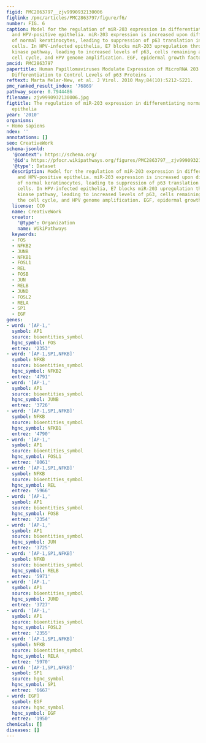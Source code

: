 ```yaml
---
figid: PMC2863797__zjv9990932130006
figlink: /pmc/articles/PMC2863797/figure/f6/
number: FIG. 6
caption: Model for the regulation of miR-203 expression in differentiating normal
  and HPV-positive epithelia. miR-203 expression is increased upon differentiation
  of normal keratinocytes, leading to suppression of p63 translation in suprabasal
  cells. In HPV-infected epithelia, E7 blocks miR-203 upregulation through the MAP
  kinase pathway, leading to increased levels of p63, cells remaining active in the
  cell cycle, and HPV genome amplification. EGF, epidermal growth factor.
pmcid: PMC2863797
papertitle: Human Papillomaviruses Modulate Expression of MicroRNA 203 upon Epithelial
  Differentiation to Control Levels of p63 Proteins .
reftext: Marta Melar-New, et al. J Virol. 2010 May;84(10):5212-5221.
pmc_ranked_result_index: '76869'
pathway_score: 0.7944486
filename: zjv9990932130006.jpg
figtitle: The regulation of miR-203 expression in differentiating normal and HPV-positive
  epithelia
year: '2010'
organisms:
- Homo sapiens
ndex: ''
annotations: []
seo: CreativeWork
schema-jsonld:
  '@context': https://schema.org/
  '@id': https://pfocr.wikipathways.org/figures/PMC2863797__zjv9990932130006.html
  '@type': Dataset
  description: Model for the regulation of miR-203 expression in differentiating normal
    and HPV-positive epithelia. miR-203 expression is increased upon differentiation
    of normal keratinocytes, leading to suppression of p63 translation in suprabasal
    cells. In HPV-infected epithelia, E7 blocks miR-203 upregulation through the MAP
    kinase pathway, leading to increased levels of p63, cells remaining active in
    the cell cycle, and HPV genome amplification. EGF, epidermal growth factor.
  license: CC0
  name: CreativeWork
  creator:
    '@type': Organization
    name: WikiPathways
  keywords:
  - FOS
  - NFKB2
  - JUNB
  - NFKB1
  - FOSL1
  - REL
  - FOSB
  - JUN
  - RELB
  - JUND
  - FOSL2
  - RELA
  - SP1
  - EGF
genes:
- word: '[AP-1,'
  symbol: AP1
  source: bioentities_symbol
  hgnc_symbol: FOS
  entrez: '2353'
- word: '[AP-1,SP1,NFKB]'
  symbol: NFKB
  source: bioentities_symbol
  hgnc_symbol: NFKB2
  entrez: '4791'
- word: '[AP-1,'
  symbol: AP1
  source: bioentities_symbol
  hgnc_symbol: JUNB
  entrez: '3726'
- word: '[AP-1,SP1,NFKB]'
  symbol: NFKB
  source: bioentities_symbol
  hgnc_symbol: NFKB1
  entrez: '4790'
- word: '[AP-1,'
  symbol: AP1
  source: bioentities_symbol
  hgnc_symbol: FOSL1
  entrez: '8061'
- word: '[AP-1,SP1,NFKB]'
  symbol: NFKB
  source: bioentities_symbol
  hgnc_symbol: REL
  entrez: '5966'
- word: '[AP-1,'
  symbol: AP1
  source: bioentities_symbol
  hgnc_symbol: FOSB
  entrez: '2354'
- word: '[AP-1,'
  symbol: AP1
  source: bioentities_symbol
  hgnc_symbol: JUN
  entrez: '3725'
- word: '[AP-1,SP1,NFKB]'
  symbol: NFKB
  source: bioentities_symbol
  hgnc_symbol: RELB
  entrez: '5971'
- word: '[AP-1,'
  symbol: AP1
  source: bioentities_symbol
  hgnc_symbol: JUND
  entrez: '3727'
- word: '[AP-1,'
  symbol: AP1
  source: bioentities_symbol
  hgnc_symbol: FOSL2
  entrez: '2355'
- word: '[AP-1,SP1,NFKB]'
  symbol: NFKB
  source: bioentities_symbol
  hgnc_symbol: RELA
  entrez: '5970'
- word: '[AP-1,SP1,NFKB]'
  symbol: SP1
  source: hgnc_symbol
  hgnc_symbol: SP1
  entrez: '6667'
- word: EGF]
  symbol: EGF
  source: hgnc_symbol
  hgnc_symbol: EGF
  entrez: '1950'
chemicals: []
diseases: []
---
```

